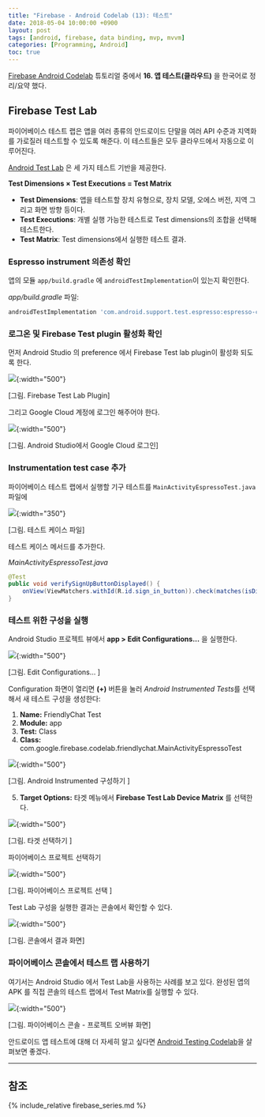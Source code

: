 ```yaml
---
title: "Firebase - Android Codelab (13): 테스트"
date: 2018-05-04 10:00:00 +0900
layout: post
tags: [android, firebase, data binding, mvp, mvvm]
categories: [Programming, Android]
toc: true
---
```


[Firebase Android Codelab](https://codelabs.developers.google.com/codelabs/firebase-android/) 튜토리얼 중에서 **16. 앱 테스트(클라우드)** 을 한국어로 정리/요약 했다. 

## Firebase Test Lab

파이어베이스 테스트 랩은 앱을 여러 종류의 안드로이드 단말을 여러 API 수준과 지역화를 가로질러 테스트할 수 있도록 해준다. 이 테스트들은 모두 클라우드에서 자동으로 이루어진다.

[Android Test Lab](https://firebase.google.com/docs/test-lab/android/overview) 은 세 가지 테스트 기반을 제공한다.

**Test Dimensions × Test Executions = Test Matrix**

 - **Test Dimensions**: 앱을 테스트할 장치 유형으로, 장치 모델, 오에스 버전, 지역 그리고 화면 방향 등이다.
 - **Test Executions**: 개별 실행 가능한 테스트로 Test dimensions의 조합을 선택해 테스트한다.
 - **Test Matrix**: Test dimensions에서 실행한 테스트 결과.



### Espresso instrument 의존성 확인

앱의 모듈 `app/build.gradle` 에 `androidTestImplementation`이 있는지 확인한다.

*app/build.gradle* 파일:

```gradle
androidTestImplementation 'com.android.support.test.espresso:espresso-core:3.0.1'
```

### 로그온 및 Firebase Test plugin 활성화 확인

먼저 Android Studio 의 preference 에서 Firebase Test lab plugin이 활성화 되도록 한다.

![](/images/google/firebase-testlab-plugin.png){:width="500"}
<figcaption>[그림. Firebase Test Lab Plugin]</figcaption>

그리고 Google Cloud 계정에 로그인 해주어야 한다.

![](/images/google/as-google-login.png){:width="500"}
<figcaption>[그림. Android Studio에서 Google Cloud 로그인]</figcaption>


### Instrumentation test case 추가

파이어베이스 테스트 랩에서 실행할 기구 테스트를 `MainActivityEspressoTest.java` 파일에 

![](/images/google/firebase-testlab-test-file.png){:width="350"}
<figcaption>[그림. 테스트 케이스 파일]</figcaption>

테스트 케이스 메서드를 추가한다.

*MainActivityEspressoTest.java*

```java
@Test
public void verifySignUpButtonDisplayed() {
    onView(ViewMatchers.withId(R.id.sign_in_button)).check(matches(isDisplayed()));
}
```


### 테스트 위한 구성을 실행

Android Studio 프로젝트 뷰에서 **app > Edit Configurations...** 을 실행한다.

![](/images/google/firebase-testlab-edit_config.png){:width="500"}
<figcaption>[그림. Edit Configurations... ]</figcaption>

Configuration 화면이 열리면 **(+)** 버튼을 눌러 *Android Instrumented Tests*를 선택해서 새 테스트 구성을 생성한다:

1. **Name:** FriendlyChat Test
2. **Module:** app
3. **Test:** Class
4. **Class:** com.google.firebase.codelab.friendlychat.MainActivityEspressoTest

![](/images/google/firebase-testlab-config1.png){:width="500"}
<figcaption>[그림. Android Instrumented 구성하기 ]</figcaption>

5. **Target Options:** 타겟 메뉴에서 **Firebase Test Lab Device Matrix** 를 선택한다.

![](/images/google/firebase-testlab-config2.png){:width="500"}
<figcaption>[그림. 타겟 선택하기 ]</figcaption>

파이어베이스 프로젝트 선택하기

![](/images/google/firebase-testlab-config3.png){:width="500"}
<figcaption>[그림. 파이어베이스 프로젝트 선택 ]</figcaption>

Test Lab 구성을 실행한 결과는 콘솔에서 확인할 수 있다.

![](/images/google/firebase-testlab-result.png){:width="500"}
<figcaption>[그림. 콘솔에서 결과 화면]</figcaption>



### 파이어베이스 콘솔에서 테스트 랩 사용하기

여기서는 Android Studio 에서 Test Lab을 사용하는 사례를 보고 있다. 완성된 앱의 APK 를 직접 콘솔의 테스트 랩에서 Test Matrix를 실행할 수 있다.

![](/images/google/firebase-testlab-console1.png){:width="500"}
<figcaption>[그림. 파이어베이스 콘솔 - 프로젝트 오버뷰 화면]</figcaption>


안드로이드 앱 테스트에 대해 더 자세히 알고 싶다면 [Android Testing Codelab](https://codelabs.developers.google.com/codelabs/android-testing/index.html?)을 살펴보면 좋겠다.


---

## 참조

{% include_relative firebase_series.md %}
